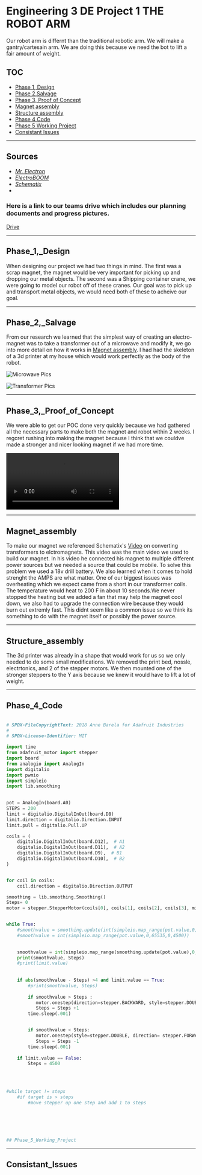 # Engineering 3 DE Project 1 THE ROBOT ARM
Our robot arm is differnt than the traditional robotic arm. We will make a gantry/cartesain arm. We are doing this because we need the bot to lift a fair amount of weight.

## TOC

* [Phase 1, Design](##Phase_1,_Design)
* [Phase 2,Salvage](##Phase_2,_Salvage)
* [Phase 3, Proof of Concept](##Phase_3,_Proof_of_Concept)
* [Magnet assembly](##Magnet_assembly)
* [Structure assembly](##Structure_assembly)
* [Phase 4 Code](##Phase_4_Code)
* [Phase 5 Working Project](##Phase_5_Working_Project)
* [Consistant Issues](#consistantissues)
---
## Sources

* [*Mr. Electron*](https://www.youtube.com/channel/UCWFbPzBb7dCyCWuBA-DBrMA)
* [*ElectroBOOM*](https://www.youtube.com/channel/UCJ0-OtVpF0wOKEqT2Z1HEtA)
* [*Schematix*](https://www.youtube.com/c/schematix)
*

### Here is a link to our teams drive which includes our planning documents and progress pictures.
[Drive](https://drive.google.com/drive/folders/1I6fFhtFFOL1zxpiJaQFnsx5c7EQsh9a1)

---
## Phase_1,_Design

When designing our project we had two things in mind. The first was a scrap magnet, the magnet would be very important for picking up and dropping our metal objects. The second was a Shipping container crane, we were going to model our robot off of these cranes. Our goal was to pick up and transport metal objects, we would need both of these to acheive our goal.





---

## Phase_2,_Salvage

From our research we learned that the simplest way of creating an electro-magnet was to take a transformer out of a microwave and modify it, we go into more detail on how it works in  [Magnet assembly](##Magnet_assembly). I had had the skeleton of a 3d printer at my house which would work perfectly as the body of the robot. 

![Microwave Pics](https://github.com/cwyatt29/eng3Robo/blob/master/images/Microwave%20Pic%201.PNG)

![Transformer Pics](https://github.com/cwyatt29/eng3Robo/blob/master/images/Transformer%20Pic%201.PNG)

---

## Phase_3,_Proof_of_Concept 

We were able to get our POC done very quickly because we had gathered all the necessary parts to make both the magnet and robot within 2 weeks. I regcret rushing into making the magnet because I think that we couldve made a stronger and nicer looking magnet if we had more time.

![Proof Video](https://github.com/cwyatt29/eng3Robo/blob/master/images/Z%20motor%20Proof_Trim.mp4)

---

## Magnet_assembly

To make our magnet we referenced Schematix's [Video](https://www.youtube.com/watch?v=DT0QHsN3vcE) on converting transformers to elctromagnets. This video was the main video we used to build our magnet. In his video he connected his magnet to multiple different power sources but we needed a source that could be mobile. To solve this problem we used a 18v drill battery. We also learned when it comes to hold strenght the AMPS are what matter. One of our biggest issues was overheating which we expect came from a short in our transformer coils. The temperature would heat to 200 F in about 10 seconds.We never stopped the heating but we added a fan that may help the magnet cool down, we also had to upgrade the connection wire because they would burn out extremly fast. This didnt seem like a common issue so we think its something to do with the magnet itself or possibly the power source.

---

## Structure_assembly

The 3d printer was already in a shape that would work for us so we only needed to do some small modifications. We removed the print bed, nossle, electrtonics, and 2 of the stepper motors. We then mounted one of the stronger steppers to the Y axis because we knew it would have to lift a lot of weight.

---

## Phase_4_Code

```python

# SPDX-FileCopyrightText: 2018 Anne Barela for Adafruit Industries
#
# SPDX-License-Identifier: MIT

import time
from adafruit_motor import stepper 
import board
from analogio import AnalogIn
import digitalio
import pwmio
import simpleio
import lib.smoothing
 

pot = AnalogIn(board.A0)
STEPS = 200 
limit = digitalio.DigitalInOut(board.D8) 
limit.direction = digitalio.Direction.INPUT 
limit.pull = digitalio.Pull.UP 

coils = (
    digitalio.DigitalInOut(board.D12),  # A1
    digitalio.DigitalInOut(board.D11),  # A2
    digitalio.DigitalInOut(board.D9),  # B1
    digitalio.DigitalInOut(board.D10),  # B2
)


for coil in coils:
    coil.direction = digitalio.Direction.OUTPUT

smoothing = lib.smoothing.Smoothing()
Steps= 0 
motor = stepper.StepperMotor(coils[0], coils[1], coils[2], coils[3], microsteps=None)


while True:
    #smoothvalue = smoothing.update(int(simpleio.map_range(pot.value,0,65535,0,5500)))
    #smoothvalue = int(simpleio.map_range(pot.value,0,65535,0,4500))
    

    smoothvalue = int(simpleio.map_range(smoothing.update(pot.value),0,65535,0,4500))
    print(smoothvalue, Steps) 
    #print(limit.value) 
    
    
    if abs(smoothvalue - Steps) >4 and limit.value == True:
        #print(smoothvalue, Steps) 
        
        if smoothvalue > Steps :
           motor.onestep(direction=stepper.BACKWARD, style=stepper.DOUBLE)
           Steps = Steps +1       
        time.sleep(.001)  


        if smoothvalue < Steps: 
           motor.onestep(style=stepper.DOUBLE, direction= stepper.FORWARD)
           Steps = Steps -1          
        time.sleep(.001) 
    
    if limit.value == False:
        Steps = 4500 

     
 
     
#while target != steps
    #if target is > steps
        #move stepper up one step and add 1 to steps 






## Phase_5_Working_Project

```
---
## Consistant_Issues

